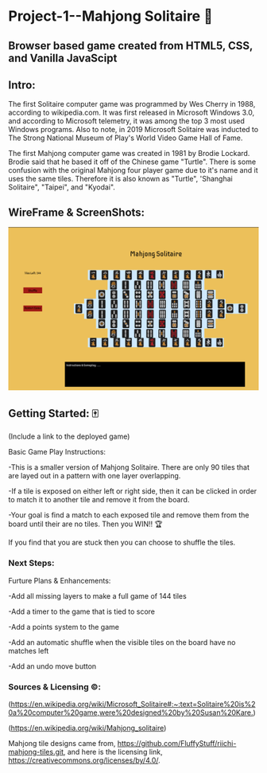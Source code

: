 # Project-1--Mahjong Solitaire :turtle:

## Browser based game created from HTML5, CSS, and Vanilla JavaScipt

## Intro:

The first Solitaire computer game was programmed by Wes Cherry in 1988, according to wikipedia.com. It was first released in Microsoft Windows 3.0, and according to Microsoft telemetry, it was among the top 3 most used Windows programs. Also to note, in 2019 Microsoft Solitaire was inducted to The Strong National Museum of Play's World Video Game Hall of Fame. 

The first Mahjong computer game was created in 1981 by Brodie Lockard. Brodie said that he based it off of the Chinese game "Turtle". There is some confusion with the original Mahjong four player game due to it's name and it uses the same tiles. Therefore it is also known as "Turtle", 'Shanghai Solitaire", "Taipei", and "Kyodai".

## WireFrame & ScreenShots:

![WireFrame Screenshot](Mahjong-wireframe.png)


## Getting Started: 🀄
(Include a link to the deployed game)

Basic Game Play Instructions:

-This is a smaller version of Mahjong Solitaire. There are only 90 tiles that are layed out in a pattern with one layer overlapping. 

-If a tile is exposed on either left or right side, then it can be clicked in order to match it to another tile and remove it from the board. 

-Your goal is find a match to each exposed tile and remove them from the board until their are no tiles. Then you WIN!!  :trophy:

If you find that you are stuck then you can choose to shuffle the tiles. 



### Next Steps: 

Furture Plans & Enhancements:

-Add all missing layers to make a full game of 144 tiles

-Add a timer to the game that is tied to score

-Add a points system to the game

-Add an automatic shuffle when the visible tiles on the board have no matches left

-Add an undo move button

### Sources & Licensing ©:

(<https://en.wikipedia.org/wiki/Microsoft_Solitaire#:~:text=Solitaire%20is%20a%20computer%20game,were%20designed%20by%20Susan%20Kare.>)

(<https://en.wikipedia.org/wiki/Mahjong_solitaire>)

Mahjong tile designs came from,
<https://github.com/FluffyStuff/riichi-mahjong-tiles.git>, and here is the licensing link, <https://creativecommons.org/licenses/by/4.0/>.
